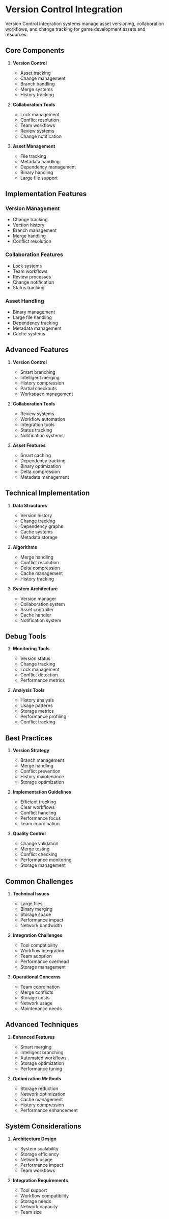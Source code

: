 # Version Control Integration

Version Control Integration systems manage asset versioning, collaboration workflows, and change tracking for game development assets and resources.

## Core Components

1. **Version Control**
   - Asset tracking
   - Change management
   - Branch handling
   - Merge systems
   - History tracking

2. **Collaboration Tools**
   - Lock management
   - Conflict resolution
   - Team workflows
   - Review systems
   - Change notification

3. **Asset Management**
   - File tracking
   - Metadata handling
   - Dependency management
   - Binary handling
   - Large file support

## Implementation Features

### Version Management
- Change tracking
- Version history
- Branch management
- Merge handling
- Conflict resolution

### Collaboration Features
- Lock systems
- Team workflows
- Review processes
- Change notification
- Status tracking

### Asset Handling
- Binary management
- Large file handling
- Dependency tracking
- Metadata management
- Cache systems

## Advanced Features

1. **Version Control**
   - Smart branching
   - Intelligent merging
   - History compression
   - Partial checkouts
   - Workspace management

2. **Collaboration Tools**
   - Review systems
   - Workflow automation
   - Integration tools
   - Status tracking
   - Notification systems

3. **Asset Features**
   - Smart caching
   - Dependency tracking
   - Binary optimization
   - Delta compression
   - Metadata management

## Technical Implementation

1. **Data Structures**
   - Version history
   - Change tracking
   - Dependency graphs
   - Cache systems
   - Metadata storage

2. **Algorithms**
   - Merge handling
   - Conflict resolution
   - Delta compression
   - Cache management
   - History tracking

3. **System Architecture**
   - Version manager
   - Collaboration system
   - Asset controller
   - Cache handler
   - Notification system

## Debug Tools

1. **Monitoring Tools**
   - Version status
   - Change tracking
   - Lock management
   - Conflict detection
   - Performance metrics

2. **Analysis Tools**
   - History analysis
   - Usage patterns
   - Storage metrics
   - Performance profiling
   - Conflict tracking

## Best Practices

1. **Version Strategy**
   - Branch management
   - Merge handling
   - Conflict prevention
   - History maintenance
   - Storage optimization

2. **Implementation Guidelines**
   - Efficient tracking
   - Clear workflows
   - Conflict handling
   - Performance focus
   - Team coordination

3. **Quality Control**
   - Change validation
   - Merge testing
   - Conflict checking
   - Performance monitoring
   - Storage management

## Common Challenges

1. **Technical Issues**
   - Large files
   - Binary merging
   - Storage space
   - Performance impact
   - Network bandwidth

2. **Integration Challenges**
   - Tool compatibility
   - Workflow integration
   - Team adoption
   - Performance overhead
   - Storage management

3. **Operational Concerns**
   - Team coordination
   - Merge conflicts
   - Storage costs
   - Network usage
   - Maintenance needs

## Advanced Techniques

1. **Enhanced Features**
   - Smart merging
   - Intelligent branching
   - Automated workflows
   - Storage optimization
   - Performance tuning

2. **Optimization Methods**
   - Storage reduction
   - Network optimization
   - Cache management
   - History compression
   - Performance enhancement

## System Considerations

1. **Architecture Design**
   - System scalability
   - Storage efficiency
   - Network usage
   - Performance impact
   - Team workflows

2. **Integration Requirements**
   - Tool support
   - Workflow compatibility
   - Storage needs
   - Network capacity
   - Team size
